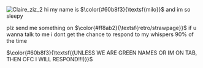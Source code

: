 



![Claire_ziz_2](https://github.com/user-attachments/assets/ff1bcd79-3a6a-4655-8fa9-cf85b1c05cce)
hi my name is $\color{#60b8f3}{\textsf{milo}}$ and im so sleepy

plz send me something on $\color{#ff8ab2}{\textsf{retro/strawpage}}$ if u wanna talk to me i dont get the chance to respond to my whispers 90% of the time

$\color{#60b8f3}{\textsf{(UNLESS WE ARE GREEN NAMES OR IM ON TAB, THEN OFC I WILL RESPOND!!!)}}$








